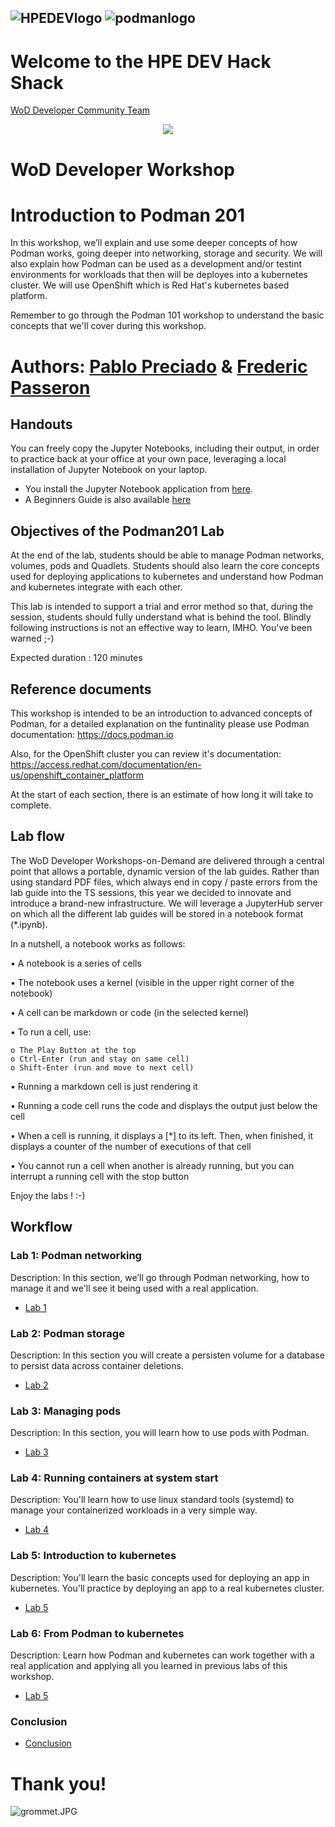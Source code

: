 ## ![HPEDEVlogo](Pictures/hpe-dev-logo.png)    ![podmanlogo](Pictures/podman-logo.png)  

# Welcome to the HPE DEV Hack Shack
[WoD Developer Community Team](https://wod.io)

<p align="center">
<img src="Pictures/hackshackdisco.png">

</p>

# WoD Developer Workshop



# Introduction to Podman 201
In this workshop, we’ll explain and use some deeper concepts of how Podman works, going deeper into networking, storage and security. We will also explain how Podman can be used as a development and/or testint environments for workloads that then will be deployes into a kubernetes cluster. We will use OpenShift which is Red Hat's kubernetes based platform.

Remember to go through the Podman 101 workshop to understand the basic concepts that we'll cover during this workshop.

# Authors:   [Pablo Preciado](mailto:ppreciad@redhat.com) & [Frederic Passeron](mailto:frederic.passeron@hpe.com)

## Handouts
You can freely copy the Jupyter Notebooks, including their output, in order to practice back at your office at your own pace, leveraging a local installation of Jupyter Notebook on your laptop.
- You install the Jupyter Notebook application from [here](https://jupyter.org/install). 
- A Beginners Guide is also available [here](https://jupyter-notebook-beginner-guide.readthedocs.io/en/latest/what_is_jupyter.html)

## Objectives of the Podman201 Lab
At the end of the lab, students should be able to manage Podman networks, volumes, pods and Quadlets. Students should also learn the core concepts used for deploying applications to kubernetes and understand how Podman and kubernetes integrate with each other.

This lab is intended to support a trial and error method so that, during the session, students should fully understand what is behind the tool. Blindly following instructions is not an effective way to learn, IMHO. You've been warned ;-)

Expected duration : 120 minutes

## Reference documents
This workshop is intended to be an introduction to advanced concepts of Podman, for a detailed explanation on the funtinality please use Podman documentation: https://docs.podman.io

Also, for the OpenShift cluster you can review it's documentation: https://access.redhat.com/documentation/en-us/openshift_container_platform

At the start of each section, there is an estimate of how long it will take to complete.


## Lab flow
The WoD Developer Workshops-on-Demand are delivered through a central point that allows a portable, dynamic version of the lab guides. Rather than using standard PDF files, which always end in copy / paste errors from the lab guide into the TS sessions, this year we decided to innovate and introduce a brand-new infrastructure. We will leverage a JupyterHub server on which all the different lab guides will be stored in a notebook format (*.ipynb).

In a nutshell, a notebook works as follows:

• A notebook is a series of cells

• The notebook uses a kernel (visible in the upper right corner of the notebook)

• A cell can be markdown or code (in the selected kernel)

• To run a cell, use:

    o The Play Button at the top
    o Ctrl-Enter (run and stay on same cell)
    o Shift-Enter (run and move to next cell)
    
• Running a markdown cell is just rendering it

• Running a code cell runs the code and displays the output just below the cell

• When a cell is running, it displays a [*] to its left. Then, when finished, it displays a counter of the number of executions of that cell

• You cannot run a cell when another is already running, but you can interrupt a running cell with the stop button

Enjoy the labs ! :-)

## Workflow

### Lab 1: Podman networking
Description: In this section, we’ll go through Podman networking, how to manage it and we'll see it being used with a real application.
* [Lab 1](1-WKSHP-Podman-networking.ipynb)

### Lab 2: Podman storage
Description: In this section you will create a persisten volume for a database to persist data across container deletions.
* [Lab 2](2-WKSHP-Podman-storage.ipynb)

### Lab 3: Managing pods
Description: In this section, you will learn how to use pods with Podman.
* [Lab 3](3-WKSHP-Managing-pods.ipynb)

### Lab 4: Running containers at system start
Description: You'll learn how to use linux standard tools (systemd) to manage your containerized workloads in a very simple way.
* [Lab 4](4-WKSHP-Running-containers-at-system-start.ipynb)

### Lab 5: Introduction to kubernetes
Description: You'll learn the basic concepts used for deploying an app in kubernetes. You'll practice by deploying an app to a real kubernetes cluster.
* [Lab 5](5-WKSHP-Introduction-to-kubernetes.ipynb)

### Lab 6: From Podman to kubernetes
Description: Learn how Podman and kubernetes can work together with a real application and applying all you learned in previous labs of this workshop.
* [Lab 5](6-WKSHP-From-Podman-to-kubernetes.ipynb)

### Conclusion
* [Conclusion](6-WKSHP-Conclusion.ipynb)

# Thank you!
![grommet.JPG](Pictures/grommet.JPG)
